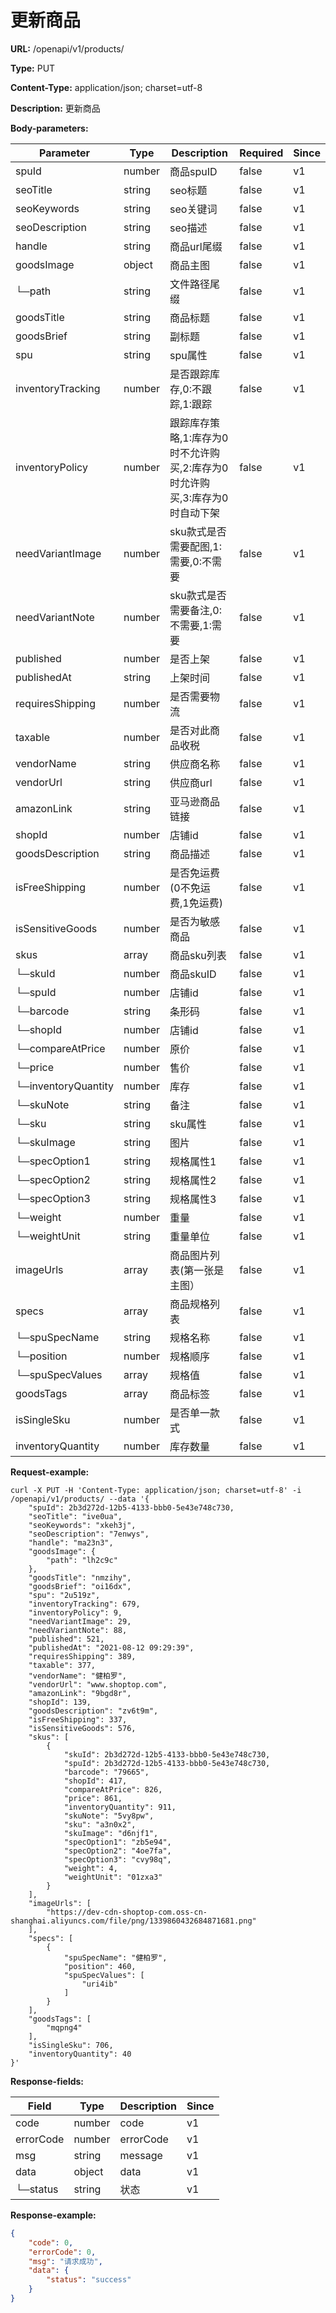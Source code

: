 # 更新商品

**URL:** /openapi/v1/products/

**Type:** PUT

**Content-Type:** application/json; charset=utf-8

**Description:** 更新商品

**Body-parameters:**

| Parameter           | Type   | Description                                 | Required | Since |
| ------------------- | ------ | ------------------------------------------- | -------- | ----- |
| spuId               | number | 商品spuID                                     | false    | v1    |
| seoTitle            | string | seo标题                                       | false    | v1    |
| seoKeywords         | string | seo关键词                                      | false    | v1    |
| seoDescription      | string | seo描述                                       | false    | v1    |
| handle              | string | 商品url尾缀                                     | false    | v1    |
| goodsImage          | object | 商品主图                                        | false    | v1    |
| └─path              | string | 文件路径尾缀                                      | false    | v1    |
| goodsTitle          | string | 商品标题                                        | false    | v1    |
| goodsBrief          | string | 副标题                                         | false    | v1    |
| spu                 | string | spu属性                                       | false    | v1    |
| inventoryTracking   | number | 是否跟踪库存,0:不跟踪,1:跟踪                           | false    | v1    |
| inventoryPolicy     | number | 跟踪库存策略,1:库存为0时不允许购买,2:库存为0时允许购买,3:库存为0时自动下架 | false    | v1    |
| needVariantImage    | number | sku款式是否需要配图,1:需要,0:不需要                      | false    | v1    |
| needVariantNote     | number | sku款式是否需要备注,0:不需要,1:需要                      | false    | v1    |
| published           | number | 是否上架                                        | false    | v1    |
| publishedAt         | string | 上架时间                                        | false    | v1    |
| requiresShipping    | number | 是否需要物流                                      | false    | v1    |
| taxable             | number | 是否对此商品收税                                    | false    | v1    |
| vendorName          | string | 供应商名称                                       | false    | v1    |
| vendorUrl           | string | 供应商url                                      | false    | v1    |
| amazonLink          | string | 亚马逊商品链接                                     | false    | v1    |
| shopId              | number | 店铺id                                        | false    | v1    |
| goodsDescription    | string | 商品描述                                        | false    | v1    |
| isFreeShipping      | number | 是否免运费(0不免运费,1免运费)                           | false    | v1    |
| isSensitiveGoods    | number | 是否为敏感商品                                     | false    | v1    |
| skus                | array  | 商品sku列表                                     | false    | v1    |
| └─skuId             | number | 商品skuID                                     | false    | v1    |
| └─spuId             | number | 店铺id                                        | false    | v1    |
| └─barcode           | string | 条形码                                         | false    | v1    |
| └─shopId            | number | 店铺id                                        | false    | v1    |
| └─compareAtPrice    | number | 原价                                          | false    | v1    |
| └─price             | number | 售价                                          | false    | v1    |
| └─inventoryQuantity | number | 库存                                          | false    | v1    |
| └─skuNote           | string | 备注                                          | false    | v1    |
| └─sku               | string | sku属性                                       | false    | v1    |
| └─skuImage          | string | 图片                                          | false    | v1    |
| └─specOption1       | string | 规格属性1                                       | false    | v1    |
| └─specOption2       | string | 规格属性2                                       | false    | v1    |
| └─specOption3       | string | 规格属性3                                       | false    | v1    |
| └─weight            | number | 重量                                          | false    | v1    |
| └─weightUnit        | string | 重量单位                                        | false    | v1    |
| imageUrls           | array  | 商品图片列表(第一张是主图）                              | false    | v1    |
| specs               | array  | 商品规格列表                                      | false    | v1    |
| └─spuSpecName       | string | 规格名称                                        | false    | v1    |
| └─position          | number | 规格顺序                                        | false    | v1    |
| └─spuSpecValues     | array  | 规格值                                         | false    | v1    |
| goodsTags           | array  | 商品标签                                        | false    | v1    |
| isSingleSku         | number | 是否单一款式                                      | false    | v1    |
| inventoryQuantity   | number | 库存数量                                        | false    | v1    |

**Request-example:**

```
curl -X PUT -H 'Content-Type: application/json; charset=utf-8' -i /openapi/v1/products/ --data '{
    "spuId": 2b3d272d-12b5-4133-bbb0-5e43e748c730,
    "seoTitle": "ive0ua",
    "seoKeywords": "xkeh3j",
    "seoDescription": "7enwys",
    "handle": "ma23n3",
    "goodsImage": {
        "path": "lh2c9c"
    },
    "goodsTitle": "nmzihy",
    "goodsBrief": "oi16dx",
    "spu": "2u519z",
    "inventoryTracking": 679,
    "inventoryPolicy": 9,
    "needVariantImage": 29,
    "needVariantNote": 88,
    "published": 521,
    "publishedAt": "2021-08-12 09:29:39",
    "requiresShipping": 389,
    "taxable": 377,
    "vendorName": "健柏罗",
    "vendorUrl": "www.shoptop.com",
    "amazonLink": "9bgd8r",
    "shopId": 139,
    "goodsDescription": "zv6t9m",
    "isFreeShipping": 337,
    "isSensitiveGoods": 576,
    "skus": [
        {
            "skuId": 2b3d272d-12b5-4133-bbb0-5e43e748c730,
            "spuId": 2b3d272d-12b5-4133-bbb0-5e43e748c730,
            "barcode": "79665",
            "shopId": 417,
            "compareAtPrice": 826,
            "price": 861,
            "inventoryQuantity": 911,
            "skuNote": "5vy8pw",
            "sku": "a3n0x2",
            "skuImage": "d6njf1",
            "specOption1": "zb5e94",
            "specOption2": "4oe7fa",
            "specOption3": "cvy98q",
            "weight": 4,
            "weightUnit": "01zxa3"
        }
    ],
    "imageUrls": [
        "https://dev-cdn-shoptop-com.oss-cn-shanghai.aliyuncs.com/file/png/1339860432684871681.png"
    ],
    "specs": [
        {
            "spuSpecName": "健柏罗",
            "position": 460,
            "spuSpecValues": [
                "uri4ib"
            ]
        }
    ],
    "goodsTags": [
        "mqpng4"
    ],
    "isSingleSku": 706,
    "inventoryQuantity": 40
}'
```

**Response-fields:**

| Field     | Type   | Description | Since |
| --------- | ------ | ----------- | ----- |
| code      | number | code        | v1    |
| errorCode | number | errorCode   | v1    |
| msg       | string | message     | v1    |
| data      | object | data        | v1    |
| └─status  | string | 状态          | v1    |

**Response-example:**

```json
{
    "code": 0,
    "errorCode": 0,
    "msg": "请求成功",
    "data": {
        "status": "success"
    }
}
```
